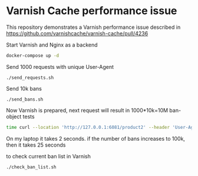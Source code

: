 # Varnish Cache performance issue

This repository demonstrates a Varnish performance issue described in https://github.com/varnishcache/varnish-cache/pull/4236

Start Varnish and Nginx as a backend
```bash
docker-compose up -d
```

Send 1000 requests with unique User-Agent
```
./send_requests.sh
```

Send 10k bans
```
./send_bans.sh
```

Now Varnish is prepared, next request will result in 1000*10k=10M ban-object tests

```bash
time curl --location 'http://127.0.0.1:6081/product2' --header 'User-Agent: Test-Agent-1000'
```
On my laptop it takes 2 seconds.
if the number of bans increases to 100k, then it takes 25 seconds


to check current ban list in Varnish
```bash
./check_ban_list.sh
```
